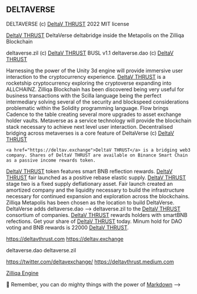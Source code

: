 ## DELTAVERSE

DELTAVERSE (c) <a href="https://deltav.exchange">DeltaV THRUST</a> 2022 MIT license

<a href="https://deltav.exchange">DeltaV THRUST</a> DeltaVerse deltabridge inside the Metapolis on the Zilliqa Blockchain

  deltaverse.zil (c) <a href="https://deltav.exchange">DeltaV THRUST</a> BUSL v1.1
  deltaverse.dao (c) <a href="https://deltav.exchange">DeltaV THRUST</a>
  
  Harnessing the power of the Unity 3d engine will provide immersive user interaction to the cryptocurrency experience. <a href="https://deltav.exchange">DeltaV THRUST</a> is a rocketship cryptocurrency exploring the cryptoverse expanding into ALLCHAINZ. Zilliqa Blockchain has been discovered being very useful for business transactions with the Scilla language being the perfect intermediary solving several of the security and blockspeed considerations problematic within the Solidity programming language. Flow brings Cadence to the table creating several more upgrades to asset exchange holder vaults. Metaverse as a service technology will provide the blockchain stack necessary to achieve next level user interaction. Decentralised bridging across metaverses is a core feature of DeltaVerse (c) <a href="https://deltav.exchange">DeltaV THRUST</a> 
  
    <a href="https://deltav.exchange">DeltaV THRUST</a> is a bridging web3 company. Shares of DeltaV THRUST are available on Binance Smart Chain as a passive income rewards token. 
  <a href="https://deltav.exchange">DeltaV THRUST</a> token features smart BNB reflection rewards. <a href="https://deltav.exchange">DeltaV THRUST</a> fair launched as a positive rebase elastic supply. <a href="https://deltav.exchange">DeltaV THRUST</a> stage two is a fixed supply deflationary asset. Fair launch created an amortized company and the liquidity necessary to build the infrastructure necessary for continued expansion and exploration across the blockchains. Zilliqa Metapolis has been chosen as the location to build DeltaVerse. DeltaVerse adds deltaverse.dao --> deltaverse.zil to the <a href="https://deltav.exchange">DeltaV THRUST</a> consortium of companies. <a href="https://deltav.exchange">DeltaV THRUST</a> rewards holders with smartBNB refections. Get your share of <a href="https://deltav.exchange">DeltaV THRUST</a> today. Minum hold for DAO voting and BNB rewards is 22000 <a href="https://deltav.exchange">DeltaV THRUST</a>.
  
  https://deltavthrust.com
  https://deltav.exchange
  
  deltaverse.dao
  deltaverse.zil
  
  https://twitter.com/deltavexchange/
  https://deltavthrust.medium.com
  
  [Zilliqa Engine](https://opensea.io/assets/matic/0x2953399124f0cbb46d2cbacd8a89cf0599974963/85209442842702955028286586320243537389855118869793358185487603685268501137055)


🧙 Remember, you can do mighty things with the power of [Markdown](https://docs.github.com/github/writing-on-github/getting-started-with-writing-and-formatting-on-github/basic-writing-and-formatting-syntax)
-->
